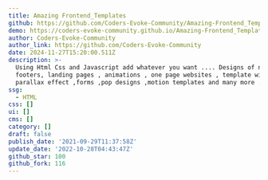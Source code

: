 ```yaml
---
title: Amazing Frontend_Templates
github: https://github.com/Coders-Evoke-Community/Amazing-Frontend_Templates
demo: https://coders-evoke-community.github.io/Amazing-Frontend_Templates
author: Coders-Evoke-Community
author_link: https://github.com/Coders-Evoke-Community
date: 2024-11-27T15:20:00.511Z
description: >-
  Using Html Css and Javascript add whatever you want .... Designs of navbar ,
  footers, landing pages , animations , one page websites , template with a
  parallax effect ,forms ,pop designs ,motion templates and many more .
ssg:
  - HTML
css: []
ui: []
cms: []
category: []
draft: false
publish_date: '2021-09-29T11:37:58Z'
update_date: '2022-10-28T04:43:47Z'
github_star: 100
github_fork: 116
---
```

